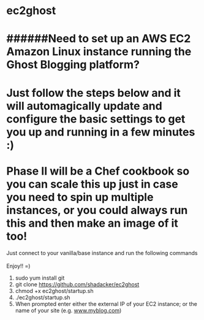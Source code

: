# ec2ghost
######Need to set up an AWS EC2 Amazon Linux instance running the Ghost Blogging platform? 
===
Just follow the steps below and it will automagically update and configure the basic settings to get you up and running in a few minutes :)<br><br>Phase II will be a Chef cookbook so you can scale this up just in case you need to spin up multiple instances, or you could always run this and then make an image of it too!
===
Just connect to your vanilla/base instance and run the following commands<br><br>Enjoy!!  =)

1. sudo yum install git<br>
2. git clone https://github.com/shadacker/ec2ghost<br>
3. chmod +x ec2ghost/startup.sh<br>
4. ./ec2ghost/startup.sh<br>
5. When prompted enter either the external IP of your EC2 instance; or the name of your site (e.g. www.myblog.com)<br>



